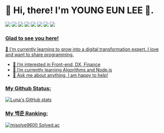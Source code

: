 
# 🥰 Hi, there! I'm YOUNG EUN LEE 👋. 
<a href="버튼을 눌렀을 때 이동할 링크" target="_blank"><img src="https://img.shields.io/badge/Python-3776AB?style=flat-square&logo=Python&logoColor=white"/></a>
<a href="버튼을 눌렀을 때 이동할 링크" target="_blank"><img src="https://img.shields.io/badge/R-276DC3?style=flat-square&logo=R&logoColor=white"/></a>
<a href="버튼을 눌렀을 때 이동할 링크" target="_blank"><img src="https://img.shields.io/badge/HTML5-E34F26?style=flat-square&logo=HTML5&logoColor=white"/></a>
<a href="버튼을 눌렀을 때 이동할 링크" target="_blank"><img src="https://img.shields.io/badge/CSS3-1572B6?style=flat-square&logo=CSS3&logoColor=white"/></a>
<a href="버튼을 눌렀을 때 이동할 링크" target="_blank"><img src="https://img.shields.io/badge/Node.js-339933?style=flat-square&logo=Node.js&logoColor=white"/></a>
<a href="버튼을 눌렀을 때 이동할 링크" target="_blank"><img src="https://img.shields.io/badge/React-61DAFB?flat-square&logo=React&logoColor=white"/></a>
<a href="버튼을 눌렀을 때 이동할 링크" target="_blank"><img src="https://img.shields.io/badge/MySQL-4479A1?flat-square&logo=MySQL&logoColor=white"/></a>
<a href="버튼을 눌렀을 때 이동할 링크" target="_blank"><img src="https://img.shields.io/badge/Android-3DDC84?style=flat-square&logo=Android&logoColor=white"/>
  
### Glad to see you here!
🌱 I'm currently learning to grow into a digital transformation expert. I love and want to share programming.
  
- 👀 I’m interested in Front-end, DX, Finance 
- 💞️ I’m currently learning Algorithms and Node.js 
- 💬 Ask me about anything, I am happy to help!
 
### My Github Status:
![Luna's GitHub stats](https://github-readme-stats.vercel.app/api?username=luna-youngeunlee&show_icons=true)  
  
### My 백준 Ranking:
![misolye9600 Solved.ac](https://github-readme-solvedac.hyp3rflow.vercel.app/api/?handle=misolye9600)


<!---
luna-youngeunlee/luna-youngeunlee is a ✨ special ✨ repository because its `README.md` (this file) appears on your GitHub profile.
You can click the Preview link to take a look at your changes.
- 👋 Hi, I’m @luna-youngeunlee
- 👀 I’m interested in Front-end, DX, Finance
- 🌱 I’m currently learning Algorithms and Node.js
- 💞️ I’m looking to collaborate on ...
- 📫 How to reach me misolye9600@gmail.com
--->
